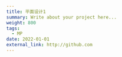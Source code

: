 ```yaml
---
title: 平面设计1
summary: Write about your project here...
weight: 800
tags:
  - MP
date: 2022-01-01
external_link: http://github.com
---
```

